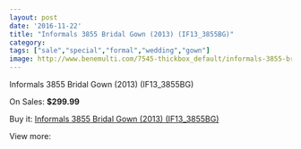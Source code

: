 ```yaml
---
layout: post
date: '2016-11-22'
title: "Informals 3855 Bridal Gown (2013) (IF13_3855BG)"
category: 
tags: ["sale","special","formal","wedding","gown"]
image: http://www.benemulti.com/7545-thickbox_default/informals-3855-bridal-gown-2013-if133855bg.jpg
---
```

Informals 3855 Bridal Gown (2013) (IF13_3855BG)

On Sales: **$299.99**
<a href="https://www.benemulti.com/en/2856-informals-3855-bridal-gown-2013-if133855bg.html"><amp-img layout="responsive" width="600" height="600" src="//www.benemulti.com/7545-thickbox_default/informals-3855-bridal-gown-2013-if133855bg.jpg" alt="Informals 3855 Bridal Gown (2013) (IF13_3855BG) 0" /></a>

Buy it: [Informals 3855 Bridal Gown (2013) (IF13_3855BG)](https://www.benemulti.com/en/2856-informals-3855-bridal-gown-2013-if133855bg.html "Informals 3855 Bridal Gown (2013) (IF13_3855BG)")

View more: [](https://www.benemulti.com/en/- "")